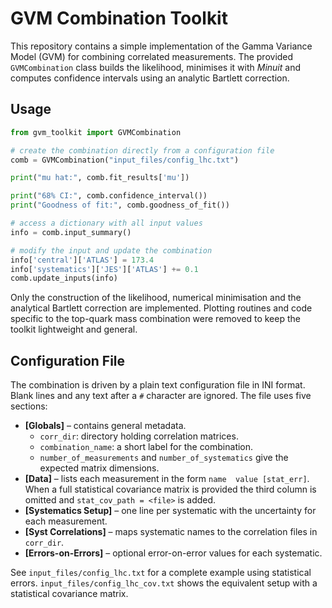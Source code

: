 # GVM Combination Toolkit

This repository contains a simple implementation of the Gamma Variance Model (GVM) for
combining correlated measurements.  The provided `GVMCombination` class builds
the likelihood, minimises it with *Minuit* and computes confidence intervals
using an analytic Bartlett correction.

## Usage

```python
from gvm_toolkit import GVMCombination

# create the combination directly from a configuration file
comb = GVMCombination("input_files/config_lhc.txt")

print("mu hat:", comb.fit_results['mu'])

print("68% CI:", comb.confidence_interval())
print("Goodness of fit:", comb.goodness_of_fit())

# access a dictionary with all input values
info = comb.input_summary()

# modify the input and update the combination
info['central']['ATLAS'] = 173.4
info['systematics']['JES']['ATLAS'] += 0.1
comb.update_inputs(info)
```

Only the construction of the likelihood, numerical minimisation and the
analytical Bartlett correction are implemented.  Plotting routines and code
specific to the top-quark mass combination were removed to keep the toolkit
lightweight and general.

## Configuration File

The combination is driven by a plain text configuration file in INI format.
Blank lines and any text after a ``#`` character are ignored.  The file uses
five sections:

* **[Globals]** – contains general metadata.
  - ``corr_dir``: directory holding correlation matrices.
  - ``combination_name``: a short label for the combination.
  - ``number_of_measurements`` and ``number_of_systematics`` give the expected
    matrix dimensions.
* **[Data]** – lists each measurement in the form ``name  value [stat_err]``.
  When a full statistical covariance matrix is provided the third column is
  omitted and ``stat_cov_path = <file>`` is added.
* **[Systematics Setup]** – one line per systematic with the uncertainty for
  each measurement.
* **[Syst Correlations]** – maps systematic names to the correlation files in
  ``corr_dir``.
* **[Errors-on-Errors]** – optional error-on-error values for each systematic.

See ``input_files/config_lhc.txt`` for a complete example using statistical errors.
``input_files/config_lhc_cov.txt`` shows the equivalent setup with a statistical covariance matrix.
